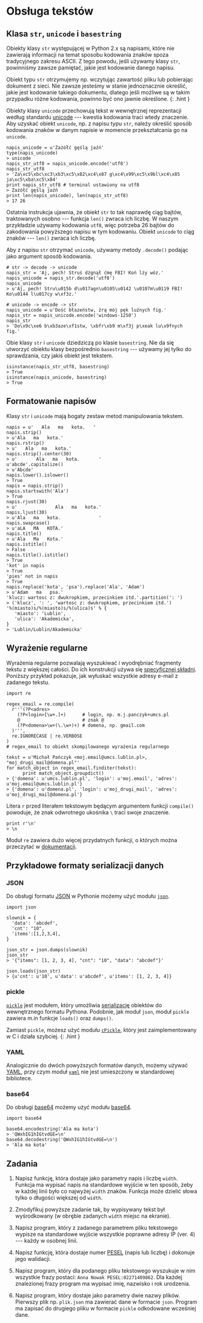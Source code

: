 Obsługa tekstów
=============================

## Klasa `str`, `unicode` i `basestring`

Obiekty klasy `str` występującej w Python 2.x
są napisami, które nie zawierają informacji
na temat sposobu kodowania znaków
spoza tradycyjnego zakresu ASCII.
Z tego powodu, jeśli używamy klasy `str`,
powinniśmy zawsze pamiętać, jakie jest
kodowanie danego napisu.

Obiekt typu `str` otrzymujemy np.
wczytując zawartość pliku
lub pobierając dokument z sieci.
Nie zawsze jesteśmy w stanie jednoznacznie określić,
jakie jest kodowanie takiego dokumentu,
dlatego jeśli możliwe są w takim przypadku różne kodowania,
powinno być ono jawnie określone.
{: .hint }

Obiekty klasy `unicode`
przechowują tekst w wewnętrznej reprezentacji
według standardu
[unicode](http://www.joelonsoftware.com/articles/Unicode.html)
--- kwestia kodowania traci wtedy znaczenie.
Aby uzyskać obiekt `unicode`,
np. z napisu typu `str`,
należy określić sposób kodowania znaków w danym napisie
w momencie przekształcania go na `unicode`.

    napis_unicode = u'Zażółć gęślą jaźń'
    type(napis_unicode)
    > unicode
    napis_str_utf8 = napis_unicode.encode('utf8')
    napis_str_utf8
    > 'Za\xc5\xbc\xc3\xb3\xc5\x82\xc4\x87 g\xc4\x99\xc5\x9bl\xc4\x85 ja\xc5\xba\xc5\x84'
    print napis_str_utf8 # terminal ustawiony na utf8
    > Zażółć gęślą jaźń
    print len(napis_unicode), len(napis_str_utf8)
    > 17 26

Ostatnia instrukcja ujawnia,
że obiekt `str` to tak naprawdę ciąg bajtów,
traktowanych osobno --- funkcja `len()` zwraca ich liczbę.
W naszym przykładzie używamy kodowania `utf8`,
więc potrzeba 26 bajtów do zakodowania
powyższego napisu w tym kodowaniu.
Obiekt `unicode` to ciąg znaków ---
`len()` zwraca ich liczbę.

Aby z napisu `str` otrzymać `unicode`,
używamy metody `.decode()` podając
jako argument sposób kodowania.

    # str -> decode -> unicode
    napis_str = 'Aj, pech! Struś dźgnął ćmę FBI! Koń lży wóz.'
    napis_unicode = napis_str.decode('utf8')
    napis_unicode
    > u'Aj, pech! Stru\u015b d\u017agn\u0105\u0142 \u0107m\u0119 FBI! Ko\u0144 l\u017cy w\xf3z.'

    # unicode -> encode -> str
    napis_unicode = u'Dość błazeństw, żrą mój pęk luźnych fig.'
    napis_str = napis_unicode.encode('windows-1250')
    napis_str
    > 'Do\x9c\xe6 b\xb3aze\xf1stw, \xbfr\xb9 m\xf3j p\xeak lu\x9fnych fig.'

Obie klasy `str` i `unicode` dziedziczą
po klasie `basestring`.
Nie da się utworzyć obiektu klasy bezpośrednio `basestring`
--- używamy jej tylko
do sprawdzania, czy jakiś obiekt jest tekstem.

    isinstance(napis_str_utf8, basestring)
    > True
    isinstance(napis_unicode, basestring)
    > True

## Formatowanie napisów

Klasy `str` i `unicode` mają bogaty zestaw
metod manipulowania tekstem.

    napis = u'   Ala   ma   kota.   '
    napis.strip()
    > u'Ala   ma   kota.'
    napis.rstrip()
    > u'   Ala   ma   kota.'
    napis.strip().center(30)
    > u'       Ala   ma   kota.       '
    u'abcde'.capitalize()
    > u'Abcde'
    napis.lower().islower()
    > True
    napis = napis.strip()
    napis.startswith('Ala')
    > True
    napis.rjust(30)
    > u'              Ala   ma   kota.'
    napis.ljust(30)
    > u'Ala   ma   kota.              '
    napis.swapcase()
    > u'aLA   MA   KOTA.'
    napis.title()
    > u'Ala   Ma   Kota.'
    napis.istitle()
    > False
    napis.title().istitle()
    > True
    'kot' in napis
    > True
    'pies' not in napis
    > True
    napis.replace('kota', 'psa').replace('Ala', 'Adam')
    > u'Adam   ma   psa.'
    'klucz: wartosc z: dwukropkiem, przecinkiem itd.'.partition(': ')
    > ('klucz', ': ', 'wartosc z: dwukropkiem, przecinkiem itd.')
    '%(miasto)s/%(miasto)s/%(ulica)s' % {
       'miasto': 'Lublin',
       'ulica': 'Akademicka',
    }
    > 'Lublin/Lublin/Akademicka'

## Wyrażenie regularne

Wyrażenia regularne pozwalają wyszukiwać
i wyodrębniać fragmenty tekstu z większej całości.
Do ich konstrukcji używa się
[specyficznej składni](https://docs.python.org/2/library/re.html#regular-expression-syntax).
Poniższy przykład pokazuje,
jak wyłuskać wszystkie adresy e-mail z zadanego tekstu.

    import re

    regex_email = re.compile(
      r'''(?P<adres>
        (?P<login>[\w+.]+)      # login, np. m.j.panczyk+umcs.pl
        @                       # znak @
        (?P<domena>\w+(\.\w+)+) # domena, np. gmail.com
      )''',
      re.IGNORECASE | re.VERBOSE
    )
    # regex_email to obiekt skompilowanego wyrażenia regularnego

    tekst = u'Michał Pańczyk <moj.email@umcs.lublin.pl>, "moj_drugi_mail@domena.pl"'
    for match_object in regex_email.finditer(tekst):
          print match_object.groupdict()
    > {'domena': u'umcs.lublin.pl', 'login': u'moj.email', 'adres': u'moj.email@umcs.lublin.pl'}
    > {'domena': u'domena.pl', 'login': u'moj_drugi_mail', 'adres': u'moj_drugi_mail@domena.pl'}

Litera `r` przed literałem tekstowym
będącym argumentem funkcji `compile()`
powoduje, że znak odwrotnego ukośnika `\`
traci swoje znaczenie.

    print r'\n'
    > \n

Moduł `re` zawiera dużo więcej przydatnych funkcji,
o których można przeczytać w
[dokumentacji](https://docs.python.org/2/library/re.html#module-contents).

## Przykładowe formaty serializacji danych

### JSON

Do obsługi formatu [JSON](https://pl.wikipedia.org/wiki/JSON)
w Pythonie możemy użyć modułu [`json`](https://docs.python.org/2/library/json.html).

    import json

    slownik = {
      'data': 'abcdef',
      'cnt': "10",
      'items':[1,2,3,4],
    }

    json_str = json.dumps(slownik)
    json_str
    > '{"items": [1, 2, 3, 4], "cnt": "10", "data": "abcdef"}'

    json.loads(json_str)
    > {u'cnt': u'10', u'data': u'abcdef', u'items': [1, 2, 3, 4]}

### pickle

[`pickle`](https://docs.python.org/2/library/pickle.html) jest modułem,
który umożliwia [serializację](https://pl.wikipedia.org/wiki/Serializacja)
obiektów do wewnętrznego formatu Pythona.
Podobnie, jak moduł `json`,
moduł `pickle` zawiera
m.in funkcje `loads()` oraz `dumps()`.

Zamiast `pickle`, możesz użyć modułu
[`cPickle`](https://docs.python.org/2/library/pickle.html#module-cPickle),
który jest zaimplementowany w C i działa szybciej.
{: .hint }

### YAML

Analogicznie do dwóch powyższych
formatów danych, możemy używać
[YAML](https://pl.wikipedia.org/wiki/YAML),
przy czym moduł [`yaml`](http://pyyaml.org/wiki/PyYAMLDocumentation)
nie jest umieszczony w standardowej bibliotece.

### base64

Do obsługi [base64](https://pl.wikipedia.org/wiki/Base64)
możemy użyć modułu
[base64](https://docs.python.org/2/library/base64.html).

    import base64

    base64.encodestring('Ala ma kota')
    > 'QWxhIG1hIGtvdGE=\n'
    base64.decodestring('QWxhIG1hIGtvdGE=\n')
    > 'Ala ma kota'

## Zadania

  1.  Napisz funkcję, która dostaje
      jako parametry napis i liczbę `width`.
      Funkcja ma wypisać napis na standardowe
      wyjście w ten sposób,
      żeby w każdej linii było co najwyżej `width` znaków.
      Funkcja może dzielić słowa tylko
      o długości większej od `width`.

  2.  Zmodyfikuj powyższe zadanie tak,
      by wypisywany tekst był wyśrodkowany
      (w obrębie zadanych `width` miejsc na ekranie).

  3.  Napisz program, który z zadanego parametrem
      pliku tekstowego wypisze na standardowe wyjście
      wszystkie poprawne adresy IP (ver. 4)
      --- każdy w osobnej linii.

  4.  Napisz funkcję, która dostaje numer
      [PESEL](https://pl.wikipedia.org/wiki/PESEL#Cyfra_kontrolna_i_sprawdzanie_poprawno.C5.9Bci_numeru)
      (napis lub liczbę) i dokonuje jego walidacji.

  5.  Napisz program, który dla podanego pliku tekstowego
      wyszukuje w nim wszystkie frazy postaci: `Anna Nowak PESEL:02271409862`.
      Dla każdej znalezionej frazy program
      ma wypisać imię, nazwisko i rok urodzenia.

  6.  Napisz program, który dostaje jako parametry dwie nazwy plików.
      Pierwszy plik np. `plik.json` ma zawierać
      dane w formacie `json`.
      Program ma zapisać do drugiego pliku
      w formacie `pickle` odkodowane wcześniej dane.
